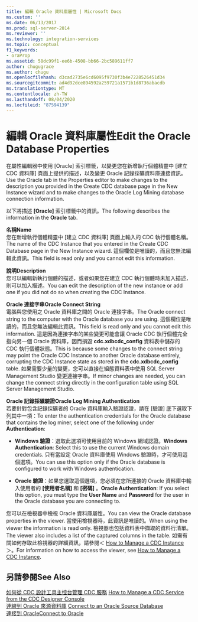 ```yaml
---
title: 編輯 Oracle 資料庫屬性 | Microsoft Docs
ms.custom: ''
ms.date: 06/13/2017
ms.prod: sql-server-2014
ms.reviewer: ''
ms.technology: integration-services
ms.topic: conceptual
f1_keywords:
- oraProp
ms.assetid: 58dc99f1-ee6b-4508-bb66-2bc589611ff7
author: chugugrace
ms.author: chugu
ms.openlocfilehash: d3cad2735e6cd6095f9730f3b4e7228526451d34
ms.sourcegitcommit: ad4d92dce894592a259721a1571b1d8736abacdb
ms.translationtype: MT
ms.contentlocale: zh-TW
ms.lasthandoff: 08/04/2020
ms.locfileid: "87594139"
---
```

# <a name="edit-the-oracle-database-properties"></a><span data-ttu-id="b5453-102">編輯 Oracle 資料庫屬性</span><span class="sxs-lookup"><span data-stu-id="b5453-102">Edit the Oracle Database Properties</span></span>
  <span data-ttu-id="b5453-103">在屬性編輯器中使用 [Oracle] 索引標籤，以變更您在新增執行個體精靈中 [建立 CDC 資料庫] 頁面上提供的描述，以及變更 Oracle 記錄採礦資料庫連接資訊。</span><span class="sxs-lookup"><span data-stu-id="b5453-103">Use the Oracle tab in the Properties editor to make changes to the description you provided in the Create CDC database page in the New Instance wizard and to make changes to the Oracle Log Mining database connection information.</span></span>  
  
 <span data-ttu-id="b5453-104">以下將描述 **[Oracle]** 索引標籤中的資訊。</span><span class="sxs-lookup"><span data-stu-id="b5453-104">The following describes the information in the **Oracle** tab.</span></span>  
  
 <span data-ttu-id="b5453-105">**名稱**</span><span class="sxs-lookup"><span data-stu-id="b5453-105">**Name**</span></span>  
 <span data-ttu-id="b5453-106">您在新增執行個體精靈中 [建立 CDC 資料庫] 頁面上輸入的 CDC 執行個體名稱。</span><span class="sxs-lookup"><span data-stu-id="b5453-106">The name of the CDC Instance that you entered in the Create CDC Database page in the New Instance wizard.</span></span> <span data-ttu-id="b5453-107">這個欄位是唯讀的，而且您無法編輯此資訊。</span><span class="sxs-lookup"><span data-stu-id="b5453-107">This field is read only and you cannot edit this information.</span></span>  
  
 <span data-ttu-id="b5453-108">**說明**</span><span class="sxs-lookup"><span data-stu-id="b5453-108">**Description**</span></span>  
 <span data-ttu-id="b5453-109">您可以編輯新執行個體的描述，或者如果您在建立 CDC 執行個體時未加入描述，則可以加入描述。</span><span class="sxs-lookup"><span data-stu-id="b5453-109">You can edit the description of the new instance or add one if you did not do so when creating the CDC Instance.</span></span>  
  
 <span data-ttu-id="b5453-110">**Oracle 連接字串**</span><span class="sxs-lookup"><span data-stu-id="b5453-110">**Oracle Connect String**</span></span>  
 <span data-ttu-id="b5453-111">電腦與您使用之 Oracle 資料庫之間的 Oracle 連接字串。</span><span class="sxs-lookup"><span data-stu-id="b5453-111">The Oracle connect string to the computer with the Oracle database you are using.</span></span> <span data-ttu-id="b5453-112">這個欄位是唯讀的，而且您無法編輯此資訊。</span><span class="sxs-lookup"><span data-stu-id="b5453-112">This field is read only and you cannot edit this information.</span></span> <span data-ttu-id="b5453-113">這是因為連接字串的某些變更可能會讓 Oracle CDC 執行個體完全指向另一個 Oracle 資料庫，因而損毀 **cdc.xdbcdc_config** 資料表中儲存的 CDC 執行個體狀態。</span><span class="sxs-lookup"><span data-stu-id="b5453-113">This is because some changes to the connect string may point the Oracle CDC Instance to another Oracle database entirely, corrupting the CDC Instance state as stored in the **cdc.xdbcdc_config** table.</span></span> <span data-ttu-id="b5453-114">如果需要少量的變更，您可以直接在組態資料表中使用 SQL Server Management Studio 變更連接字串。</span><span class="sxs-lookup"><span data-stu-id="b5453-114">If minor changes are needed, you can change the connect string directly in the configuration table using SQL Server Management Studio.</span></span>  
  
 <span data-ttu-id="b5453-115">**Oracle 記錄採礦驗證**</span><span class="sxs-lookup"><span data-stu-id="b5453-115">**Oracle Log Mining Authentication**</span></span>  
 <span data-ttu-id="b5453-116">若要針對包含記錄採礦者的 Oracle 資料庫輸入驗證認證，請在 [驗證]  底下選取下列其中一項：</span><span class="sxs-lookup"><span data-stu-id="b5453-116">To enter the authentication credentials for the Oracle database that contains the log miner, select one of the following under **Authentication**:</span></span>  
  
-   <span data-ttu-id="b5453-117">**Windows 驗證**：選取此選項可使用目前的 Windows 網域認證。</span><span class="sxs-lookup"><span data-stu-id="b5453-117">**Windows Authentication**: Select this to use the current Windows domain credentials.</span></span> <span data-ttu-id="b5453-118">只有當設定 Oracle 資料庫使用 Windows 驗證時，才可使用這個選項。</span><span class="sxs-lookup"><span data-stu-id="b5453-118">You can use this option only if the Oracle database is configured to work with Windows authentication.</span></span>  
  
-   <span data-ttu-id="b5453-119">**Oracle 驗證**：如果您選取這個選項，您必須在您所連接的 Oracle 資料庫中輸入使用者的 **[使用者名稱]** 和 **[密碼]** 。</span><span class="sxs-lookup"><span data-stu-id="b5453-119">**Oracle Authentication**: If you select this option, you must type the **User Name** and **Password** for the user in the Oracle database you are connecting to.</span></span>  
  
 <span data-ttu-id="b5453-120">您可以在檢視器中檢視 Oracle 資料庫屬性。</span><span class="sxs-lookup"><span data-stu-id="b5453-120">You can view the Oracle database properties in the viewer.</span></span> <span data-ttu-id="b5453-121">當使用檢視器時，此資訊是唯讀的。</span><span class="sxs-lookup"><span data-stu-id="b5453-121">When using the viewer the information is read only.</span></span> <span data-ttu-id="b5453-122">檢視器也包括資料表中擷取的資料行清單。</span><span class="sxs-lookup"><span data-stu-id="b5453-122">The viewer also includes a list of the captured columns in the table.</span></span> <span data-ttu-id="b5453-123">如需有關如何存取此檢視器的詳細資訊，請參閱＜ [How to Manage a CDC Instance](manage-a-cdc-instance.md)＞。</span><span class="sxs-lookup"><span data-stu-id="b5453-123">For information on how to access the viewer, see [How to Manage a CDC Instance](manage-a-cdc-instance.md).</span></span>  
  
## <a name="see-also"></a><span data-ttu-id="b5453-124">另請參閱</span><span class="sxs-lookup"><span data-stu-id="b5453-124">See Also</span></span>  
 <span data-ttu-id="b5453-125">[如何從 CDC 設計工具主控台管理 CDC 服務](how-to-manage-a-cdc-service-from-the-cdc-designer-console.md) </span><span class="sxs-lookup"><span data-stu-id="b5453-125">[How to Manage a CDC Service from the CDC Designer Console](how-to-manage-a-cdc-service-from-the-cdc-designer-console.md) </span></span>  
 <span data-ttu-id="b5453-126">[連線到 Oracle 來源資料庫](connect-to-an-oracle-source-database.md) </span><span class="sxs-lookup"><span data-stu-id="b5453-126">[Connect to an Oracle Source Database](connect-to-an-oracle-source-database.md) </span></span>  
 [<span data-ttu-id="b5453-127">連接到 Oracle</span><span class="sxs-lookup"><span data-stu-id="b5453-127">Connect to Oracle</span></span>](connect-to-oracle.md)  
  
  

